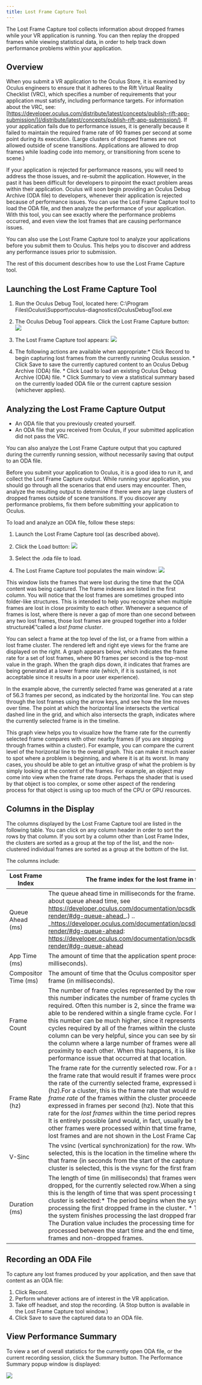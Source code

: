 ```yaml
---
title: Lost Frame Capture Tool
---
```


The Lost Frame Capture tool collects information about dropped frames while your VR application is running. You can then replay the dropped frames while viewing statistical data, in order to help track down performance problems within your application.

## Overview

When you submit a VR application to the Oculus Store, it is examined by Oculus engineers to ensure that it adheres to the Rift Virtual Reality Checklist (VRC), which specifies a number of requirements that your application must satisfy, including performance targets. For information about the VRC, see: [https://developer.oculus.com/distribute/latest/concepts/publish-rift-app-submission/](/distribute/latest/concepts/publish-rift-app-submission/). If your application fails due to performance issues, it is generally because it failed to maintain the required frame rate of 90 frames per second at some point during its execution. (Large clusters of dropped frames are not allowed outside of scene transitions. Applications are allowed to drop frames while loading code into memory, or transitioning from scene to scene.) 

If your application is rejected for performance reasons, you will need to address the those issues, and re-submit the application. However, in the past it has been difficult for developers to pinpoint the exact problem areas within their application. Oculus will soon begin providing an Oculus Debug Archive (ODA file) to developers, whenever their application is rejected because of performance issues. You can use the Lost Frame Capture tool to load the ODA file, and then analyze the performance of your application. With this tool, you can see exactly where the performance problems occurred, and even view the lost frames that are causing performance issues.

You can also use the Lost Frame Capture tool to analyze your applications before you submit them to Oculus. This helps you to discover and address any performance issues prior to submission.

The rest of this document describes how to use the Lost Frame Capture tool.

## Launching the Lost Frame Capture Tool

1. Run the Oculus Debug Tool, located here: C:\Program Files\Oculus\Support\oculus-diagnostics\OculusDebugTool.exe
2. The Oculus Debug Tool appears. Click the Lost Frame Capture button: ![](/images/documentationpcsdklatestconceptsdg-performance-lostframes-0.png)


3. The Lost Frame Capture tool appears: ![](/images/documentationpcsdklatestconceptsdg-performance-lostframes-1.png)


4. The following actions are available when appropriate:* Click Record to begin capturing lost frames from the currently running Oculus session. * Click Save to save the currently captured content to an Oculus Debug Archive (ODA) file. * Click Load to load an existing Oculus Debug Archive (ODA) file. * Click Summary to view a statistical summary based on the currently loaded ODA file or the current capture session (whichever applies). 




## Analyzing the Lost Frame Capture Output

* An ODA file that you previously created yourself.
* An ODA file that you received from Oculus, if your submitted application did not pass the VRC.


You can also analyze the Lost Frame Capture output that you captured during the currently running session, without necessarily saving that output to an ODA file.

Before you submit your application to Oculus, it is a good idea to run it, and collect the Lost Frame Capture output. While running your application, you should go through all the scenarios that end users may encounter. Then, analyze the resulting output to determine if there were any large clusters of dropped frames outside of scene transitions. If you discover any performance problems, fix them before submitting your application to Oculus. 

To load and analyze an ODA file, follow these steps:

1. Launch the Lost Frame Capture tool (as described above).
2. Click the Load button: ![](/images/documentationpcsdklatestconceptsdg-performance-lostframes-2.png)


3. Select the .oda file to load.
4. The Lost Frame Capture tool populates the main window: ![](/images/documentationpcsdklatestconceptsdg-performance-lostframes-3.png)

This window lists the frames that were lost during the time that the ODA content was being captured. The frame indexes are listed in the first column. You will notice that the lost frames are sometimes grouped into folder-like structures. This is intended to help you recognize when multiple frames are lost in close proximity to each other. Whenever a sequence of frames is lost, where there is never a gap of more than one second between any two lost frames, those lost frames are grouped together into a folder structureâ€”called a *lost frame cluster*.

You can select a frame at the top level of the list, or a frame from within a lost frame cluster. The rendered left and right eye views for the frame are displayed on the right. A graph appears below, which indicates the frame rate for a set of lost frames, where 90 frames per second is the top-most value in the graph. When the graph dips down, it indicates that frames are being generated at a lower frame rate (which, if it is sustained, is not acceptable since it results in a poor user experience).

In the example above, the currently selected frame was generated at a rate of 56.3 frames per second, as indicated by the horizontal line. You can step through the lost frames using the arrow keys, and see how the line moves over time. The point at which the horizontal line intersects the vertical dashed line in the grid, and which also intersects the graph, indicates where the currently selected frame is in the timeline.

This graph view helps you to visualize how the frame rate for the currently selected frame compares with other nearby frames (if you are stepping through frames within a cluster). For example, you can compare the current level of the horizontal line to the overall graph. This can make it much easier to spot where a problem is beginning, and where it is at its worst. In many cases, you should be able to get an intuitive grasp of what the problem is by simply looking at the content of the frames. For example, an object may come into view when the frame rate drops. Perhaps the shader that is used by that object is too complex, or some other aspect of the rendering process for that object is using up too much of the CPU or GPU resources.




## Columns in the Display

The columns displayed by the Lost Frame Capture tool are listed in the following table. You can click on any column header in order to sort the rows by that column. If you sort by a column other than Lost Frame Index, the clusters are sorted as a group at the top of the list, and the non-clustered individual frames are sorted as a group at the bottom of the list. 

The columns include:

|   Lost Frame Index   |                                                                                                                                                                                                                                                                                                                                                    The frame index for the lost frame in this row.                                                                                                                                                                                                                                                                                                                                                    |
|----------------------|--------------------------------------------------------------------------------------------------------------------------------------------------------------------------------------------------------------------------------------------------------------------------------------------------------------------------------------------------------------------------------------------------------------------------------------------------------------------------------------------------------------------------------------------------------------------------------------------------------------------------------------------------------------------------------------------------------------------------------------------------------|
|   Queue Ahead (ms)   |                                                                                                                                                                               The queue ahead time in milliseconds for the frame. (For information about queue ahead time, see https://developer.oculus.com/documentation/pcsdk/latest/concepts/dg-render/#dg-queue-ahead_.)  .. _https://developer.oculus.com/documentation/pcsdk/latest/concepts/dg-render/#dg-queue-ahead: https://developer.oculus.com/documentation/pcsdk/latest/concepts/dg-render/#dg-queue-ahead                                                                                                                                                                               |
|    App Time (ms)    |                                                                                                                                                                                                                                                                                                                                 The amount of time that the application spent processing the frame (in milliseconds).                                                                                                                                                                                                                                                                                                                                 |
| Compositor Time (ms) |                                                                                                                                                                                                                                                                                                                              The amount of time that the Oculus compositor spent processing the frame (in milliseconds).                                                                                                                                                                                                                                                                                                                              |
|     Frame Count     |                    The number of frame cycles represented by the row. For a single frame, this number indicates the number of frame cycles that this frame required. Often this number is 2, since the frame was lost, and was not able to be rendered within a single frame cycle. For lost frame clusters, this number can be much higher, since it represents the number of frame cycles required by all of the frames within the cluster. The Frame Count column can be very helpful, since you can see by simply scanning down the column where a large number of frames were all dropped in close proximity to each other. When this happens, it is likely that you have a performance issue that occurred at that location.                    |
|   Frame Rate (hz)   | The frame rate for the currently selected row. For a single frame, this is the frame rate that would result if frames were processed continually at the rate of the currently selected frame, expressed in frames per second (hz).For a cluster, this is the frame rate that would result if the *average frame rate* of the frames within the cluster proceeded continuously, expressed in frames per second (hz). Note that this is the average frame rate for the *lost frames* within the time period represented by the cluster. It is entirely possible (and would, in fact, usually be that case) that many other frames were processed within that time frame, but they were not lost frames and are not shown in the Lost Frame Capture tool. |
|        V-Sinc        |                                                                                                                                                                                                                          The vsinc (vertical synchronization) for the row. When a single frame is selected, this is the location in the timeline where the vsync occurred for that frame (in seconds from the start of the capture period). When a cluster is selected, this is the vsync for the first frame in the cluster.                                                                                                                                                                                                                          |
|    Duration (ms)    |                                                                   The length of time (in milliseconds) that frames were persistently dropped, for the currently selected row.When a single frame is selected, this is the length of time that was spent processing that frame.When a cluster is selected:* The period begins when the system starts processing the first dropped frame in the cluster. * The period ends when the system finishes processing the last dropped frame in the cluster.  * The Duration value includes the processing time for all frames that were processed between the start time and the end time, including dropped frames and non-dropped frames.                                                                   |

## Recording an ODA File

To capture any lost frames produced by your application, and then save that content as an ODA file:

1. Click Record.
2. Perform whatever actions are of interest in the VR application.
3. Take off headset, and stop the recording. (A Stop button is available in the Lost Frame Capture tool window.)
4.  Click Save to save the captured data to an ODA file.


## View Performance Summary

To view a set of overall statistics for the currently open ODA file, or the current recording session, click the Summary button. The Performance Summary popup window is displayed:

![](/images/documentationpcsdklatestconceptsdg-performance-lostframes-4.png)
